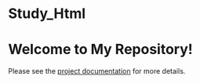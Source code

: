 # Study_Html
# Welcome to My Repository!
 
Please see the [project documentation](index.html) for more details.

